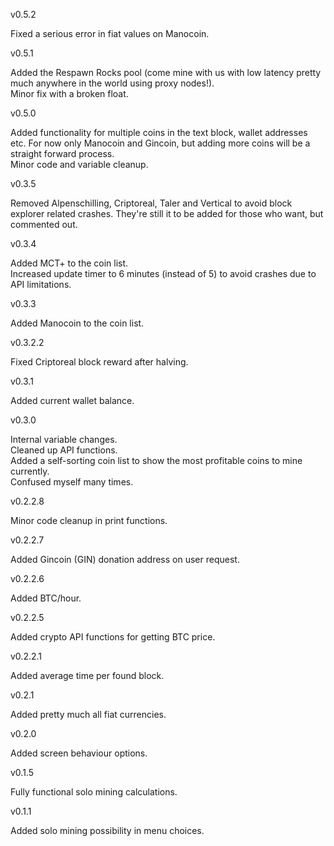 v0.5.2

Fixed a serious error in fiat values on Manocoin.

v0.5.1

Added the Respawn Rocks pool (come mine with us with low latency pretty much anywhere in the world using proxy nodes!).<br>
Minor fix with a broken float.

v0.5.0

Added functionality for multiple coins in the text block, wallet addresses etc. For now only Manocoin and Gincoin, but adding more coins will be a straight forward process.<br>
Minor code and variable cleanup.

v0.3.5

Removed Alpenschilling, Criptoreal, Taler and Vertical to avoid block explorer related crashes. They're still it to be added for those who want, but commented out.

v0.3.4

Added MCT+ to the coin list.<br>
Increased update timer to 6 minutes (instead of 5) to avoid crashes due to API limitations.<br>

v0.3.3

Added Manocoin to the coin list.

v0.3.2.2

Fixed Criptoreal block reward after halving.

v0.3.1

Added current wallet balance.

v0.3.0

Internal variable changes.<br>
Cleaned up API functions.<br>
Added a self-sorting coin list to show the most profitable coins to mine currently.<br>
Confused myself many times.<br>

v0.2.2.8

Minor code cleanup in print functions.

v0.2.2.7

Added Gincoin (GIN) donation address on user request.

v0.2.2.6

Added BTC/hour.

v0.2.2.5

Added crypto API functions for getting BTC price.

v0.2.2.1

Added average time per found block.

v0.2.1

Added pretty much all fiat currencies.

v0.2.0

Added screen behaviour options.

v0.1.5

Fully functional solo mining calculations.

v0.1.1

Added solo mining possibility in menu choices.
